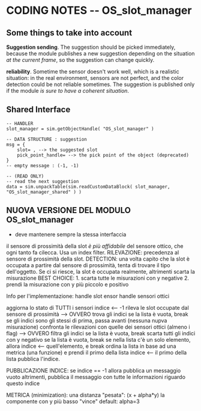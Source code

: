 # CODING NOTES -- OS_slot_manager

## Some things to take into account

**Suggestion sending**. The suggestion should be picked immediately, because the module publishes a new suggestion depending on the situation *at the current frame*, so the suggestion can change quickly. 

**reliability**. Sometime the sensor doesn't work well, which is a realistic situation: in the real environment, sensors are not perfect, and the color detection could be not reliable sometimes. The suggestion is published only if the module *is sure to have a coherent situation*. 

## Shared Interface

```
-- HANDLER
slot_manager = sim.getObjectHandle( "OS_slot_manager" )

-- DATA STRUCTURE : suggestion
msg = {
	slot= , --> the suggested slot
	pick_point_handle= --> the pick point of the object (deprecated)
}
-- empty message : (-1, -1)

-- (READ ONLY)
-- read the next suggestion
data = sim.unpackTable(sim.readCustomDataBlock( slot_manager, "OS_slot_manager_shared" ) )
```



## NUOVA VERSIONE DEL MODULO OS_slot_manager

- deve mantenere sempre la stessa interfaccia

il sensore di prossimità della slot *è più affidabile* del sensore ottico, che ogni tanto fa cilecca. Usa un index filter. 
RILEVAZIONE: precedenza al sensore di prossimità della slot. 
DETECTION: una volta capito che la slot è occupata a partire dal sensore di prossimità, tenta di trovare il tipo dell'oggetto. Se ci si riesce, la slot è occupata realmente, altrimenti scarta la misurazione
BEST CHOICE: 
	1. scarta tutte le misurazioni con y negative
	2. prendi la misurazione con y più piccolo e positivo

Info per l'implementazione:
	handle slot ensor
	handle sensori ottici

aggiorna lo stato di TUTTI i sensori
indice <-- -1
rileva le slot occupate dal sensore di prossimità --> OVVERO trova gli indici
	se la lista è vuota, break
	se gli indici sono gli stessi di prima, passa avanti (nessuna nupva misurazione)
confronta le rilevazioni con quelle dei sensori ottici (almeno i flag) --> OVVERO filtra gli indici 
	se la lista è vuota, break
scarta tutti gli indici con y negativo
	se la lista è vuota, break
	se nella lista c'è un solo elemento, allora
		indice <-- quell'elemento, e break
ordina la lista in base ad una metrica (una funzione) e prendi il primo della lista
	indice <-- il primo della lista
pubblica l'indice.

PUBBLICAZIONE INDICE:
	se indice == -1 allora pubblica un messaggio vuoto
	altrimenti, pubblica il messaggio con tutte le informazioni riguardo questo indice

METRICA (minimization):
	una distanza "pesata": (x + alpha*y)
	la componente con y più basso "vince"
	default: alpha=3